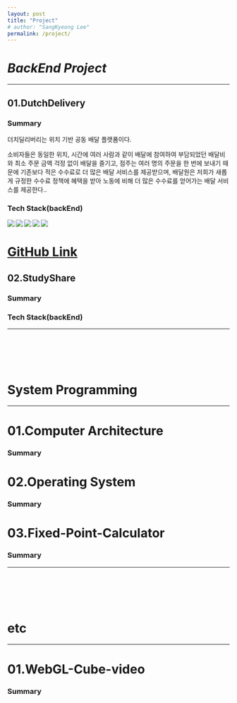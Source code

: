 ```yaml
---
layout: post
title: "Project"
# author: "SangKyeong Lee"
permalink: /project/
---
```


# *BackEnd Project*

---
 
## 01.DutchDelivery
### Summary
더치딜리버리는 위치 기반 공동 배달 플랫폼이다.

소비자들은 동일한 위치, 시간에 여러 사람과 같이 배달에 참여하여 부담되었던 배달비와 최소 주문 금액 걱정 없이 배달을 즐기고, 점주는 여러 명의 주문을 한 번에 보내기 때문에 기존보다 적은 수수료로 더 많은 배달 서비스를 제공받으며, 배달원은 저희가 새롭게 규정한 수수료 정책에 혜택을 받아 노동에 비해 더 많은 수수료를 얻어가는 배달 서비스를 제공한다..

### Tech Stack(backEnd)
<img src="https://img.shields.io/badge/Spring-6DB33F?style=flat-square&logo=Spring&logoColor=white" align="left"><img src="https://img.shields.io/badge/SpringBoot-6DB33F?style=flat-square&logo=SpringBoot&logoColor=white" align="left"><img src="https://img.shields.io/badge/MariaDB-003545?style=flat-square&logo=MariaDB&logoColor=white" align="left"><img src="https://img.shields.io/badge/Travis%20CI-3EAAAF?style=flat-square&logo=Travis-CI&logoColor=white" align="left"><img src="https://img.shields.io/badge/Amazon%20AWS-232F3E?style=flat-square&logo=Amazon-AWS&logoColor=white" align="left">
<br>

# [GitHub Link](https://github.com/ajou-nomad/nomad-backend)

## 02.StudyShare
### Summary

### Tech Stack(backEnd)

---
<br>
<br>
<br>
<br>


# System Programming

---

# 01.Computer Architecture

### Summary

# 02.Operating System

### Summary

# 03.Fixed-Point-Calculator

### Summary

---
<br>
<br>
<br>
<br>

# etc

---

# 01.WebGL-Cube-video

### Summary
